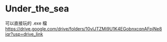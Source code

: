 # Under_the_sea

可以直接玩的 .exe 檔
https://drive.google.com/drive/folders/10vlJTZMi9U1K4EGobnxcqnAFpjNe8iqr?usp=drive_link
